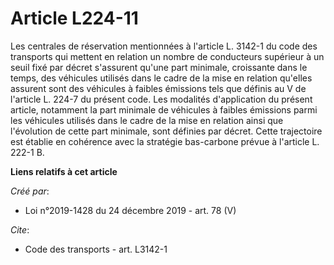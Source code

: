 # Article L224-11

Les centrales de réservation mentionnées à l'article L. 3142-1 du code des transports qui mettent en relation un nombre de
conducteurs supérieur à un seuil fixé par décret s'assurent qu'une part minimale, croissante dans le temps, des véhicules
utilisés dans le cadre de la mise en relation qu'elles assurent sont des véhicules à faibles émissions tels que définis au V
de l'article L. 224-7 du présent code. Les modalités d'application du présent article, notamment la part minimale de
véhicules à faibles émissions parmi les véhicules utilisés dans le cadre de la mise en relation ainsi que l'évolution de
cette part minimale, sont définies par décret. Cette trajectoire est établie en cohérence avec la stratégie bas-carbone
prévue à l'article L. 222-1 B.

**Liens relatifs à cet article**

_Créé par_:

  - Loi n°2019-1428 du 24 décembre 2019 - art. 78 (V)

_Cite_:

  - Code des transports - art. L3142-1
